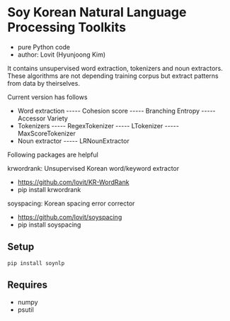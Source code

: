 # Soy Korean Natural Language Processing Toolkits

- pure Python code
- author: Lovit (Hyunjoong Kim)

It contains unsupervised word extraction, tokenizers and noun extractors. These algorithms are not depending training corpus but extract patterns from data by theirselves.

Current version has follows

- Word extraction
----- Cohesion score
----- Branching Entropy
----- Accessor Variety
- Tokenizers
----- RegexTokenizer
----- LTokenizer
----- MaxScoreTokenizer	
- Noun extractor
----- LRNounExtractor 

Following packages are helpful

krwordrank: Unsupervised Korean word/keyword extractor
- https://github.com/lovit/KR-WordRank
- pip install krwordrank

soyspacing: Korean spacing error corrector
- https://github.com/lovit/soyspacing
- pip install soyspacing

## Setup

	pip install soynlp

## Requires

- numpy 
- psutil